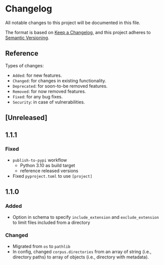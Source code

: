 # Changelog
All notable changes to this project will be documented in this file.

The format is based on [Keep a Changelog](https://keepachangelog.com/en/1.0.0/),
and this project adheres to [Semantic Versioning](https://semver.org/spec/v2.0.0.html).

## Reference

Types of changes:

* `Added`: for new features.
* `Changed`: for changes in existing functionality.
* `Deprecated`: for soon-to-be removed features.
* `Removed`: for now removed features.
* `Fixed`: for any bug fixes.
* `Security`: in case of vulnerabilities.

## [Unreleased]


## 1.1.1

### Fixed

* `publish-to-pypi` workflow
  * Python 3.10 as build target
  * reference released versions
* Fixed `pyproject.toml` to use `[project]`

## 1.1.0

### Added

* Option in schema to specify `include_extension` and `exclude_extension` to limit files included from a directory

### Changed

* Migrated from `os` to `pathlib`
* In config, changed `corpus.directories` from an array of string (i.e., directory paths) to array of objects (i.e., directory with metadata).
